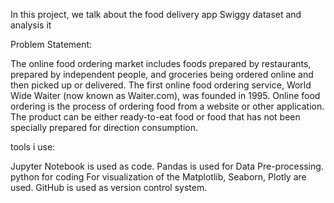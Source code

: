 

In this project, we talk about the food delivery app Swiggy dataset and analysis it

Problem Statement:

The online food ordering market includes foods prepared by restaurants, prepared by
independent people, and groceries being ordered online and then picked up or delivered.
The first online food ordering service, World Wide Waiter (now known as Waiter.com),
was founded in 1995. Online food ordering is the process of ordering food from a website
or other application. The product can be either ready-to-eat food or food that has not been
specially prepared for direction consumption.

tools i use:

Jupyter Notebook is used as code.
Pandas is used for Data Pre-processing.
python for coding 
For visualization of the Matplotlib, Seaborn, Plotly are used.
GitHub is used as version control system.


